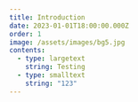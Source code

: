 ```yaml
---
title: Introduction
date: 2023-01-01T18:00:00.000Z
order: 1
image: /assets/images/bg5.jpg
contents:
  - type: largetext
    string: Testing
  - type: smalltext
    string: "123"
---
```

